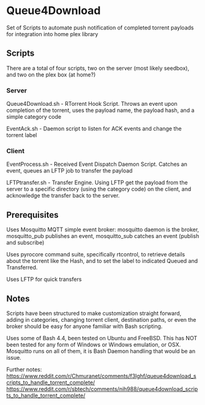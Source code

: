 # Queue4Download

Set of Scripts to automate push notification of completed torrent payloads for integration into home plex library

## Scripts

There are a total of four scripts, two on the server (most likely seedbox), and two on the plex box (at home?)

### Server

Queue4Download.sh - RTorrent Hook Script. Throws an event upon completion of the torrent, uses the payload name, the payload hash, and a simple category code

EventAck.sh - Daemon script to listen for ACK events and change the torrent label

### Client

EventProcess.sh - Received Event Dispatch Daemon Script. Catches an event, queues an LFTP job to transfer the payload

LFTPtransfer.sh - Transfer Engine. Using LFTP get the payload from the server to a specific directory (using the category code) on the client, and acknowledge the transfer back to the server.

## Prerequisites

Uses Mosquitto MQTT simple event broker: mosquitto daemon is the broker, mosquitto_pub publishes an event, mosquitto_sub catches an event (publish and subscribe)

Uses pyrocore command suite, specifically rtcontrol, to retrieve details about the torrent like the Hash, and to set the label to indicated Queued and Transferred.

Uses LFTP for quick transfers

## Notes

Scripts have been structured to make customization straight forward, adding in categories, changing torrent client, destination paths, or even the broker should be easy for anyone familiar with Bash scripting.

Uses some of Bash 4.4, been tested on Ubuntu and FreeBSD. This has NOT been tested for any form of Windows or Windows emulation, or OSX. Mosquitto runs on all of them, it is Bash Daemon handling that would be an issue.

Further notes: https://www.reddit.com/r/Chmuranet/comments/f3lghf/queue4download_scripts_to_handle_torrent_complete/
https://www.reddit.com/r/sbtech/comments/nih988/queue4download_scripts_to_handle_torrent_complete/
